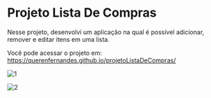 # Projeto Lista De Compras

Nesse projeto, desenvolvi um aplicação na qual é possível adicionar, remover e editar itens em uma lista.

Você pode acessar o projeto em: https://querenfernandes.github.io/projetoListaDeCompras/

![1](https://user-images.githubusercontent.com/95857175/228031394-e7d9d55a-e4a7-48c7-ba50-c97c095df503.png#vitrinedev)

![2](https://user-images.githubusercontent.com/95857175/228031401-515e2c57-c4d4-4ec5-ad34-fa79f1109c35.png#vitrinedev)

